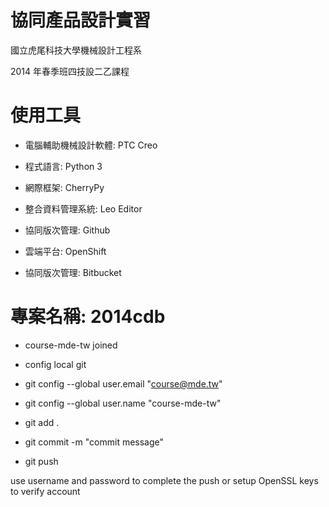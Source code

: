 # 協同產品設計實習

國立虎尾科技大學機械設計工程系

2014 年春季班四技設二乙課程

# 使用工具

* 電腦輔助機械設計軟體: PTC Creo

* 程式語言: Python 3

* 網際框架: CherryPy

* 整合資料管理系統: Leo Editor

* 協同版次管理: Github

* 雲端平台: OpenShift

* 協同版次管理: Bitbucket

# 專案名稱: 2014cdb

* course-mde-tw joined

* config local git

* git config --global user.email "course@mde.tw"

* git config --global user.name "course-mde-tw"

* git add .

* git commit -m "commit message"

* git push

use username and password to complete the push or setup OpenSSL keys to verify account
